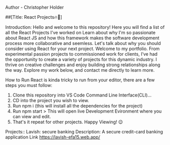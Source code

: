 Author - Christopher Holder

##[Title: React Projects🔥🚀]

Introduction:
Hello and welcome to this repository! Here you will find a list of all the React Projects I've worked on
Learn about why I'm so passionate about React JS and how this framework makes the software development 
process more collaborative and seemless. Let's talk about why you should consider using React for your next project.
Welcome to my portfolio. From experimental passion projects to commissioned work for clients, I’ve had the opportunity
to create a variety of projects for this dynamic industry. I thrive on creative challenges and enjoy building strong
relationships along the way. Explore my work below, and contact me directly to learn more.

How to Run
React is kinda tricky to run from your editor, there are a few steps you must follow:

1. Clone this repository into VS Code Command Line Interface(CLI)...
2. CD into the project you wish to view.
3. Run npm i  (this will install all the dependencies for the project)
4. Run npm start > This will open live Development Evironment where you can view and edit.
5. That's it repeat for other projects. Happy Viewing! 😉


Projects::
Lavish: secure banking
Description: A secure credit-card banking application 
Link https://lavish-efa15.web.app/
